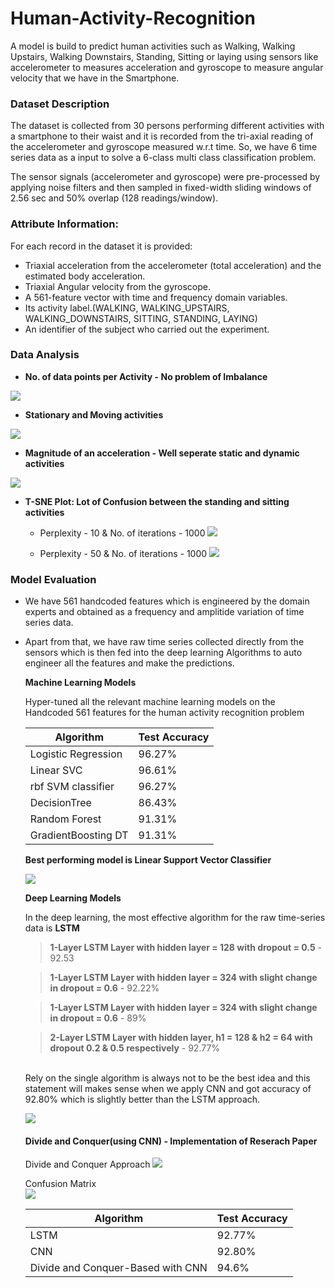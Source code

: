 # Human-Activity-Recognition
A model is build to predict human activities such as Walking, Walking Upstairs, Walking Downstairs, Standing, Sitting or laying using sensors like accelerometer to measures acceleration and gyroscope to measure angular velocity that we have in the Smartphone.

### Dataset Description
The dataset is collected from 30 persons performing different activities with a smartphone to their waist and it is recorded from the tri-axial reading of the accelerometer and gyroscope measured w.r.t time. So, we have 6 time series data as a input to solve a 6-class multi class classification problem.

The sensor signals (accelerometer and gyroscope) were pre-processed by applying noise filters and then sampled in fixed-width sliding windows of 2.56 sec and 50% overlap (128 readings/window).

### Attribute Information:
For each record in the dataset it is provided:

- Triaxial acceleration from the accelerometer (total acceleration) and the estimated body acceleration.
- Triaxial Angular velocity from the gyroscope.
- A 561-feature vector with time and frequency domain variables.
- Its activity label.(WALKING, WALKING_UPSTAIRS, WALKING_DOWNSTAIRS, SITTING, STANDING, LAYING)
- An identifier of the subject who carried out the experiment.

### Data Analysis

- __No. of data points per Activity - No problem of Imbalance__

![](https://github.com/Rishika-041/Human-Activity-Recognition/blob/main/Images/datapoints_count.png)

- __Stationary and Moving activities__

![](https://github.com/Rishika-041/Human-Activity-Recognition/blob/main/Images/stationary_vs_moving.png)

- __Magnitude of an acceleration - Well seperate static and dynamic activities__ 

![](https://github.com/Rishika-041/Human-Activity-Recognition/blob/main/Images/mag_acceleration.png)

- __T-SNE Plot: Lot of Confusion between the standing and sitting activities__

  - Perplexity - 10 & No. of iterations - 1000
![](https://github.com/Rishika-041/Human-Activity-Recognition/blob/main/Images/tsne_perp_10_iter_1000.png)

  - Perplexity - 50 & No. of iterations - 1000
![](https://github.com/Rishika-041/Human-Activity-Recognition/blob/main/Images/tsne_perp_50_iter_1000.png)

### Model Evaluation

- We have 561 handcoded features which is engineered by the domain experts and obtained as a frequency and amplitide variation of time series data.

- Apart from that, we have raw time series collected directly from the sensors which is then fed into the deep learning Algorithms to auto engineer all the features and make the predictions. 

  __Machine Learning Models__
  
  Hyper-tuned all the relevant machine learning models on the Handcoded 561 features for the human activity recognition problem

   Algorithm | Test Accuracy
    ------------ | -------------
    Logistic Regression | 96.27%    
    Linear SVC          | 96.61%       
    rbf SVM classifier  | 96.27%      
    DecisionTree        | 86.43%      
    Random Forest       | 91.31%       
    GradientBoosting DT | 91.31%  
    
    __Best performing model is Linear Support Vector Classifier__
    
    ![](https://github.com/rohitgurjar058/Human-Activity-Recognition/blob/master/Images/linear_svc_best_model.png)
    
   __Deep Learning Models__

    In the deep learning, the most effective algorithm for the raw time-series data is __LSTM__
    
    > __1-Layer LSTM Layer with hidden layer = 128 with dropout = 0.5__ - 92.53
    
    > __1-Layer LSTM Layer with hidden layer = 324 with slight change in dropout = 0.6__ - 92.22%
    
    > __1-Layer LSTM Layer with hidden layer = 324 with slight change in dropout = 0.6__ - 89%
    
    > __2-Layer LSTM Layer with hidden layer, h1 = 128 & h2 = 64 with dropout 0.2 & 0.5 respectively__ - 92.77%
    
    <br/>
    Rely on the single algorithm is always not to be the best idea and this statement will makes sense when we apply CNN and got accuracy of 92.80% which is slightly better than the LSTM approach. <br/>
    
    ![](https://github.com/Rishika-041/Human-Activity-Recognition/blob/main/Images/cnn_acc_92.80.png)
    
    #### Divide and Conquer(using CNN) -  Implementation of Reserach Paper
    Divide and Conquer Approach
    ![](https://github.com/Rishika-041/Human-Activity-Recognition/blob/main/Images/Divide%20and%20conqure%20CNN%20Approach.png)
    
    Confusion Matrix<br/>
    ![](https://github.com/Rishika-041/Human-Activity-Recognition/blob/main/Images/divide_and_conquer.png)
    
    
    Algorithm | Test Accuracy
    ------------ | -------------
    LSTM	| 92.77%
    CNN	| 92.80%
    Divide and Conquer-Based with CNN	| 94.6%
